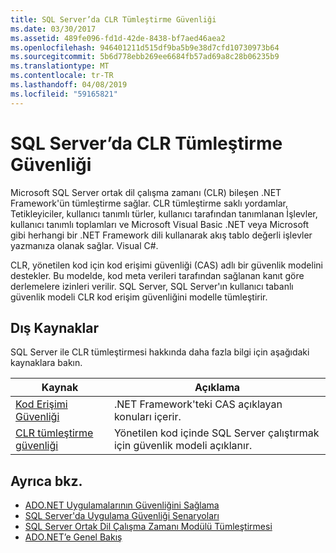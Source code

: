 ```yaml
---
title: SQL Server’da CLR Tümleştirme Güvenliği
ms.date: 03/30/2017
ms.assetid: 489fe096-fd1d-42de-8438-bf7aed46aea2
ms.openlocfilehash: 946401211d515df9ba5b9e38d7cfd10730973b64
ms.sourcegitcommit: 5b6d778ebb269ee6684fb57ad69a8c28b06235b9
ms.translationtype: MT
ms.contentlocale: tr-TR
ms.lasthandoff: 04/08/2019
ms.locfileid: "59165821"
---
```

# <a name="clr-integration-security-in-sql-server"></a>SQL Server’da CLR Tümleştirme Güvenliği
Microsoft SQL Server ortak dil çalışma zamanı (CLR) bileşen .NET Framework'ün tümleştirme sağlar. CLR tümleştirme saklı yordamlar, Tetikleyiciler, kullanıcı tanımlı türler, kullanıcı tarafından tanımlanan İşlevler, kullanıcı tanımlı toplamları ve Microsoft Visual Basic .NET veya Microsoft gibi herhangi bir .NET Framework dili kullanarak akış tablo değerli işlevler yazmanıza olanak sağlar. Visual C#.  
  
 CLR, yönetilen kod için kod erişimi güvenliği (CAS) adlı bir güvenlik modelini destekler. Bu modelde, kod meta verileri tarafından sağlanan kanıt göre derlemelere izinleri verilir. SQL Server, SQL Server'ın kullanıcı tabanlı güvenlik modeli CLR kod erişim güvenliğini modelle tümleştirir.  
  
## <a name="external-resources"></a>Dış Kaynaklar  
 SQL Server ile CLR tümleştirmesi hakkında daha fazla bilgi için aşağıdaki kaynaklara bakın.  
  
|Kaynak|Açıklama|  
|--------------|-----------------|  
|[Kod Erişimi Güvenliği](../../../../../docs/framework/misc/code-access-security.md)|.NET Framework'teki CAS açıklayan konuları içerir.|  
|[CLR tümleştirme güvenliği](/sql/relational-databases/clr-integration/security/clr-integration-security)|Yönetilen kod içinde SQL Server çalıştırmak için güvenlik modeli açıklanır.|  
  
## <a name="see-also"></a>Ayrıca bkz.

- [ADO.NET Uygulamalarının Güvenliğini Sağlama](../../../../../docs/framework/data/adonet/securing-ado-net-applications.md)
- [SQL Server'da Uygulama Güvenliği Senaryoları](../../../../../docs/framework/data/adonet/sql/application-security-scenarios-in-sql-server.md)
- [SQL Server Ortak Dil Çalışma Zamanı Modülü Tümleştirmesi](../../../../../docs/framework/data/adonet/sql/sql-server-common-language-runtime-integration.md)
- [ADO.NET’e Genel Bakış](../../../../../docs/framework/data/adonet/ado-net-overview.md)
